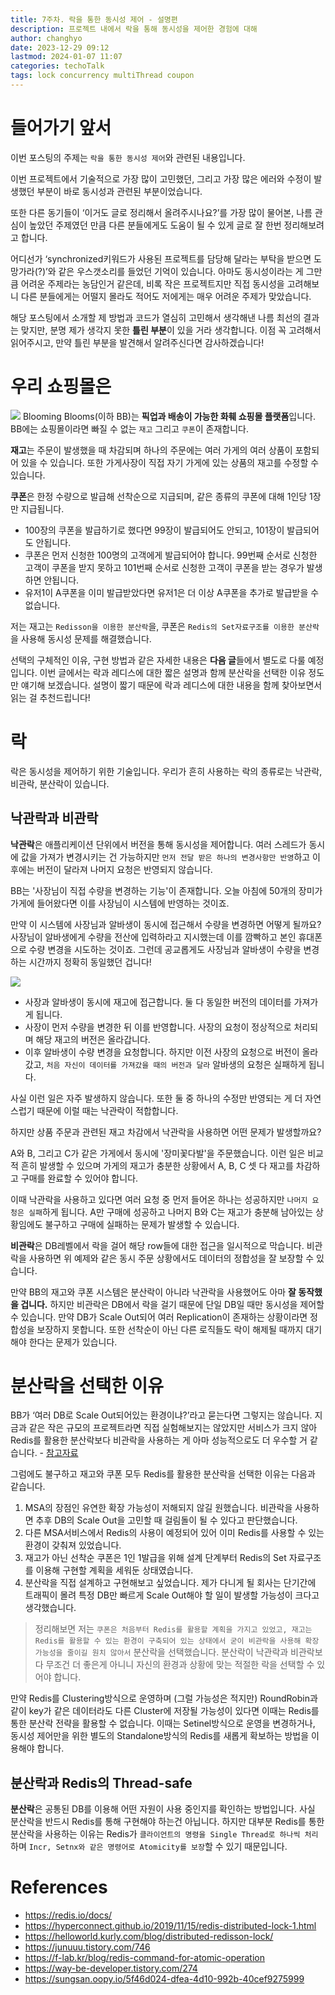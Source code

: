 ```yaml
---
title: 7주차. 락을 통한 동시성 제어 - 설명편
description: 프로젝트 내에서 락을 통해 동시성을 제어한 경험에 대해
author: changhyo
date: 2023-12-29 09:12
lastmod: 2024-01-07 11:07
categories: techoTalk
tags: lock concurrency multiThread coupon
---
```


# 들어가기 앞서

이번 포스팅의 주제는 `락을 통한 동시성 제어`와 관련된 내용입니다.

이번 프로젝트에서 기술적으로 가장 많이 고민했던, 그리고 가장 많은 에러와 수정이 발생했던 부분이 바로 동시성과 관련된 부분이었습니다.

또한 다른 동기들이 ‘이거도 글로 정리해서 올려주시나요?’를 가장 많이 물어본, 나름 관심이 높았던 주제였던 만큼 다른 분들에게도 도움이 될 수 있게 글로 잘 한번 정리해보려고 합니다.

어디선가 ‘synchronized키워드가 사용된 프로젝트를 담당해 달라는 부탁을 받으면 도망가라(?)’와 같은 우스갯소리를 들었던 기억이 있습니다. 아마도 동시성이라는 게 그만큼 어려운 주제라는 농담인거 같은데, 비록 작은 프로젝트지만 직접 동시성을 고려해보니 다른 분들에게는 어떨지 몰라도 적어도 저에게는 매우 어려운 주제가 맞았습니다.

해당 포스팅에서 소개할 제 방법과 코드가 열심히 고민해서 생각해낸 나름 최선의 결과는 맞지만, 분명 제가 생각지 못한 **틀린 부분**이 있을 거라 생각합니다. 이점 꼭 고려해서 읽어주시고, 만약 틀린 부분을 발견해서 알려주신다면 감사하겠습니다!

# 우리 쇼핑몰은
![](https://velog.velcdn.com/images/qwerty1434/post/c27ed136-9acd-4cfe-a44a-25281973d46f/image.png)
Blooming Blooms(이하 BB)는 **픽업과 배송이 가능한 화훼 쇼핑몰 플랫폼**입니다. BB에는 쇼핑몰이라면 빠질 수 없는 `재고` 그리고 `쿠폰`이 존재합니다. 

**재고**는 주문이 발생했을 때 차감되며 하나의 주문에는 여러 가게의 여러 상품이 포함되어 있을 수 있습니다. 또한 가게사장이 직접 자기 가게에 있는 상품의 재고를 수정할 수 있습니다.

**쿠폰**은 한정 수량으로 발급해 선착순으로 지급되며, 같은 종류의 쿠폰에 대해 1인당 1장만 지급됩니다. 

- 100장의 쿠폰을 발급하기로 했다면 99장이 발급되어도 안되고, 101장이 발급되어도 안됩니다.
- 쿠폰은 먼저 신청한 100명의 고객에게 발급되어야 합니다. 99번째 순서로 신청한 고객이 쿠폰을 받지 못하고 101번째 순서로 신청한 고객이 쿠폰을 받는 경우가 발생하면 안됩니다.
- 유저1이 A쿠폰을 이미 발급받았다면 유저1은 더 이상 A쿠폰을 추가로 발급받을 수 없습니다.

저는 재고는 `Redisson을 이용한 분산락`을, 쿠폰은 `Redis의 Set자료구조를 이용한 분산락`을 사용해 동시성 문제를 해결했습니다.

선택의 구체적인 이유, 구현 방법과 같은 자세한 내용은 **다음 글**들에서 별도로 다룰 예정입니다. 이번 글에서는 락과 레디스에 대한 짧은 설명과 함께 분산락을 선택한 이유 정도만 얘기해 보겠습니다. 설명이 짧기 때문에 락과 레디스에 대한 내용을 함께 찾아보면서 읽는 걸 추천드립니다!

# 락

락은 동시성을 제어하기 위한 기술입니다. 우리가 흔히 사용하는 락의 종류로는 낙관락, 비관락, 분산락이 있습니다.

## 낙관락과 비관락

**낙관락**은 애플리케이션 단위에서 버전을 통해 동시성을 제어합니다. 여러 스레드가 동시에 값을 가져가 변경시키는 건 가능하지만 `먼저 전달 받은 하나의 변경사항만 반영`하고 이후에는 버전이 달라져 나머지 요청은 반영되지 않습니다.

BB는 '사장님이 직접 수량을 변경하는 기능'이 존재합니다. 오늘 아침에 50개의 장미가 가게에 들어왔다면 이를 사장님이 시스템에 반영하는 것이죠.

만약 이 시스템에 사장님과 알바생이 동시에 접근해서 수량을 변경하면 어떻게 될까요? 사장님이 알바생에게 수량을 전산에 입력하라고 지시했는데 이를 깜빡하고 본인 휴대폰으로 수량 변경을 시도하는 것이죠. 그런데 공교롭게도 사장님과 알바생이 수량을 변경하는 시간까지 정확히 동일했던 겁니다! 

![](https://velog.velcdn.com/images/qwerty1434/post/91c76aa2-64d6-403c-af32-6aa671cf287f/image.png)


- 사장과 알바생이 동시에 재고에 접근합니다. 둘 다 동일한 버전의 데이터를 가져가게 됩니다.
- 사장이 먼저 수량을 변경한 뒤 이를 반영합니다. 사장의 요청이 정상적으로 처리되며 해당 재고의 버전은 올라갑니다.
- 이후 알바생이 수량 변경을 요청합니다. 하지만 이전 사장의 요청으로 버전이 올라갔고, `처음 자신이 데이터를 가져갔을 때의 버전과 달라` 알바생의 요청은 실패하게 됩니다.

사실 이런 일은 자주 발생하지 않습니다. 또한 둘 중 하나의 수정만 반영되는 게 더 자연스럽기 때문에 이럴 때는 낙관락이 적합합니다. 

하지만 상품 주문과 관련된 재고 차감에서 낙관락을 사용하면 어떤 문제가 발생할까요? 

A와 B, 그리고 C가 같은 가게에서 동시에 '장미꽃다발'을 주문했습니다. 이런 일은 비교적 흔히 발생할 수 있으며 가게의 재고가 충분한 상황에서 A, B, C 셋 다 재고를 차감하고 구매를 완료할 수 있어야 합니다. 

이때 낙관락을 사용하고 있다면 여러 요청 중 먼저 들어온 하나는 성공하지만 `나머지 요청은 실패`하게 됩니다. A만 구매에 성공하고 나머지 B와 C는 재고가 충분해 남아있는 상황임에도 불구하고 구매에 실패하는 문제가 발생할 수 있습니다.

**비관락**은 DB레벨에서 락을 걸어 해당 row들에 대한 접근을 일시적으로 막습니다. 비관락을 사용하면 위 예제와 같은 동시 주문 상황에서도 데이터의 정합성을 잘 보장할 수 있습니다. 

만약 BB의 재고와 쿠폰 시스템은 분산락이 아니라 낙관락을 사용했어도 아마 **잘 동작했을 겁니다.** 하지만 비관락은 DB에서 락을 걸기 때문에 단일 DB일 때만 동시성을 제어할 수 있습니다. 만약 DB가 Scale Out되어 여러 Replication이 존재하는 상황이라면 정합성을 보장하지 못합니다. 또한 선착순이 아닌 다른 로직들도 락이 해제될 때까지 대기해야 한다는 문제가 있습니다.

# 분산락을 선택한 이유

BB가 ‘여러 DB로 Scale Out되어있는 환경이냐?’라고 묻는다면 그렇지는 않습니다. 지금과 같은 작은 규모의 프로젝트라면 직접 실험해보지는 않았지만 서비스가 크지 않아 Redis를 활용한 분산락보다 비관락을 사용하는 게 아마 성능적으로도 더 우수할 거 같습니다. - [참고자료](https://www.inflearn.com/questions/889653/redis-%EB%A5%BC-%EC%9D%B4%EC%9A%A9%ED%95%9C-%EB%B6%84%EC%82%B0-%EB%9D%BD-%EA%B5%AC%ED%98%84%EC%9D%98-%EC%84%B1%EB%8A%A5-%EA%B4%80%EB%A0%A8-%EC%A7%88%EB%AC%B8)

그럼에도 불구하고 재고와 쿠폰 모두 Redis를 활용한 분산락을 선택한 이유는 다음과 같습니다.

1. MSA의 장점인 유연한 확장 가능성이 저해되지 않길 원했습니다. 비관락을 사용하면 추후 DB의 Scale Out을 고민할 때 걸림돌이 될 수 있다고 판단했습니다.
2. 다른 MSA서비스에서 Redis의 사용이 예정되어 있어 이미 Redis를 사용할 수 있는 환경이 갖춰져 있었습니다.
3. 재고가 아닌 선착순 쿠폰은 1인 1발급을 위해 설계 단계부터 Redis의 Set 자료구조를 이용해 구현할 계획을 세워둔 상태였습니다.
4. 분산락을 직접 설계하고 구현해보고 싶었습니다. 제가 다니게 될 회사는 단기간에 트래픽이 몰려 특정 DB만 빠르게 Scale Out해야 할 일이 발생할 가능성이 크다고 생각했습니다.

> 정리해보면 저는 `쿠폰은 처음부터 Redis를 활용할 계획을 가지고 있었고, 재고는 Redis를 활용할 수 있는 환경이 구축되어 있는 상태에서 굳이 비관락을 사용해 확장 가능성을 줄이길 원치 않아서` 분산락을 선택했습니다. 분산락이 낙관락과 비관락보다 무조건 더 좋은게 아니니 자신의 환경과 상황에 맞는 적절한 락을 선택할 수 있어야 합니다.
> 

만약 Redis를 Clustering방식으로 운영하며 (그럴 가능성은 적지만) RoundRobin과 같이 key가 같은 데이터라도 다른 Cluster에 저장될 가능성이 있다면 이때는 Redis를 통한 분산락 전략을 활용할 수 없습니다. 이때는 Setinel방식으로 운영을 변경하거나, 동시성 제어만을 위한 별도의 Standalone방식의 Redis를 새롭게 확보하는 방법을 이용해야 합니다.

## 분산락과 Redis의 Thread-safe

**분산락**은 공통된 DB를 이용해 어떤 자원이 사용 중인지를 확인하는 방법입니다. 사실 분산락을 반드시 Redis를 통해 구현해야 하는건 아닙니다. 하지만 대부분 Redis를 통한 분산락을 사용하는 이유는 Redis가 `클라이언트의 명령을 Single Thread로 하나씩 처리`하며 `Incr, Setnx와 같은 명령어로 Atomicity를 보장`할 수 있기 때문입니다. 

# References

- https://redis.io/docs/
- https://hyperconnect.github.io/2019/11/15/redis-distributed-lock-1.html
- https://helloworld.kurly.com/blog/distributed-redisson-lock/
- https://junuuu.tistory.com/746
- https://f-lab.kr/blog/redis-command-for-atomic-operation
- https://way-be-developer.tistory.com/274
- https://sungsan.oopy.io/5f46d024-dfea-4d10-992b-40cef9275999
